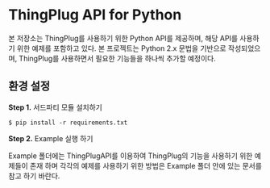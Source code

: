 # ThingPlug API for Python

본 저장소는 ThingPlug를 사용하기 위한 Python API를 제공하며, 해당 API를 사용하기 위한 예제를 포함하고 있다.
본 프로젝트는 Python 2.x 문법을 기반으로 작성되었으며, ThingPlug를 사용하면서 필요한 기능들을 하나씩 추가할 예정이다.


## 환경 설정

**Step 1.** 서드파티 모듈 설치하기
```
$ pip install -r requirements.txt
```
**Step 2.** Example 실행 하기

Example 폴더에는 ThingPlugAPI를 이용하여 ThingPlug의 기능을 사용하기 위한 예제들이 존재 하며 각각의 예제를 사용하기 위한 방법은 Example 폴더 안에 있는 문서를 참고 하기 바란다.



